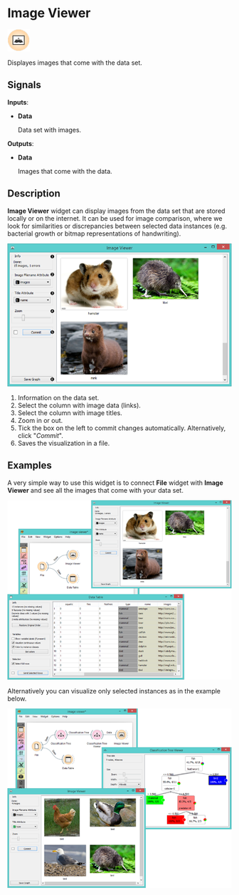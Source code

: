 Image Viewer
============

![image](icons/image-viewer.png)

Displayes images that come with the data set.

Signals
-------

**Inputs**:

- **Data**

  Data set with images.

**Outputs**:

- **Data**

  Images that come with the data.

Description
-----------

**Image Viewer** widget can display images from the data set that are stored locally or on the internet. It can be used for image comparison, where we look for similarities or discrepancies between selected data instances (e.g. bacterial growth or bitmap representations of handwriting).

![image](images/ImageViewer-stamped.png)

1. Information on the data set.
2. Select the column with image data (links).
3. Select the column with image titles.
4. Zoom in or out.
5. Tick the box on the left to commit changes automatically. Alternatively, click "*Commit*".
6. Saves the visualization in a file.

Examples
--------

A very simple way to use this widget is to connect **File** widget with **Image Viewer** and see all the images that come with your data set.

<img src="images/image-viewer-example1.png" alt="image" width="600">

Alternatively you can visualize only selected instances as in the example below.

<img src="images/image-viewer-example2.png" alt="image" width="600">
